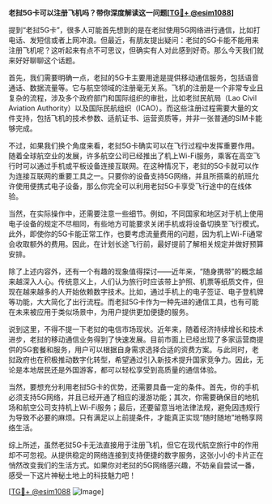 **老挝5G卡可以注册飞机吗？带你深度解读这一问题[[TG💪+ @esim1088](https://t.me/s/esim1088)]**

提到“老挝5G卡”，很多人可能首先想到的是在老挝使用5G网络进行通信，比如打电话、发短信或者上网冲浪。但最近，有朋友提出疑问：老挝的5G卡能不能用来注册飞机呢？这听起来有点不可思议，但确实有人对此感到好奇。那么今天我们就来好好聊聊这个话题。

首先，我们需要明确一点，老挝的5G卡主要用途是提供移动通信服务，包括语音通话、数据流量等。它与航空领域的注册毫无关系。飞机的注册是一个非常专业且复杂的流程，涉及多个政府部门和国际组织的审批，比如老挝民航局（Lao Civil Aviation Authority）以及国际民航组织（ICAO）。而这些注册过程需要大量的文件支持，包括飞机的技术参数、适航证书、运营资质等，并非一张普通的SIM卡能够完成。

不过，如果我们换个角度来看，老挝5G卡确实可以在飞行过程中发挥重要作用。随着全球航空业的发展，许多航空公司已经推出了机上Wi-Fi服务，乘客在高空飞行时可以通过手机或平板设备连接互联网。在这种情况下，老挝的5G卡就可以作为连接互联网的重要工具之一。只要你的设备支持5G网络，并且所搭乘的航班允许使用便携式电子设备，那么你完全可以利用老挝5G卡享受飞行途中的在线体验。

当然，在实际操作中，还需要注意一些细节。例如，不同国家和地区对于机上使用电子设备的规定不尽相同，有些地方可能要求关闭手机或将设备切换至飞行模式。此外，即使你的5G卡能正常工作，也要考虑流量费用的问题，因为机上Wi-Fi通常会收取额外的费用。因此，在计划长途飞行前，最好提前了解相关规定并做好预算安排。

除了上述内容外，还有一个有趣的现象值得探讨——近年来，“随身携带”的概念越来越深入人心。传统意义上，人们认为旅行时应该带上护照、机票等纸质文件，但现在越来越多的人开始依赖数字技术。比如，通过手机上的电子签证、电子登机牌等功能，大大简化了出行流程。而老挝5G卡作为一种先进的通信工具，也有可能在未来被应用于类似场景中，为用户提供更加便捷的服务。

说到这里，不得不提一下老挝的电信市场现状。近年来，随着经济持续增长和技术进步，老挝的移动通信业务得到了快速发展。目前市面上已经出现了多家运营商提供的5G套餐和服务，用户可以根据自身需求选择合适的资费方案。与此同时，老挝政府也在积极推动数字化转型，希望通过引入新技术提升国家竞争力。因此，无论是本地居民还是外国游客，都可以轻松享受到高质量的通信体验。

当然，要想充分利用老挝5G卡的优势，还需要具备一定的条件。首先，你的手机必须支持5G网络，并且已经开通了相应的漫游功能；其次，你需要确保目的地机场和航空公司支持机上Wi-Fi服务；最后，还要留意当地法律法规，避免因违规行为导致不必要的麻烦。只有满足以上前提条件，才能真正实现“随时随地”地畅享网络生活。

综上所述，虽然老挝5G卡无法直接用于注册飞机，但它在现代航空旅行中的作用却不可忽视。从提供稳定的网络连接到支持便捷的数字服务，这张小小的卡片正在悄然改变我们的生活方式。如果你对老挝的5G网络感兴趣，不妨亲自尝试一番，感受一下这片神秘土地上的科技魅力吧！

[[TG💪+ @esim1088](https://t.me/s/esim1088) ![Image](https://i.postimg.cc/4NQfJmqS/Snipaste-2025-05-13-00-14-12.png)]